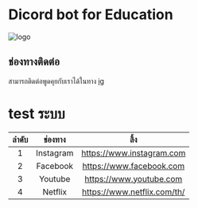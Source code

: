 # Dicord bot for Education

![logo](https://www.linqto.com/wp-content/uploads/2023/08/discord-logo.png)

## ช่องทางติดต่อ

สามารถติดต่อพูดคุยกับเราได้ในทาง [ig](https://www.instagram.com/actlikeache/)

# test ระบบ

| ลำดับ | ช่องทาง | ลิ้ง |
| :--: | :----: | :-: |
| 1    | Instagram | https://www.instagram.com   |
| 2    | Facebook  | https://www.facebook.com    |
| 3    | Youtube   | https://www.youtube.com     |
| 4    | Netflix   | https://www.netflix.com/th/ |